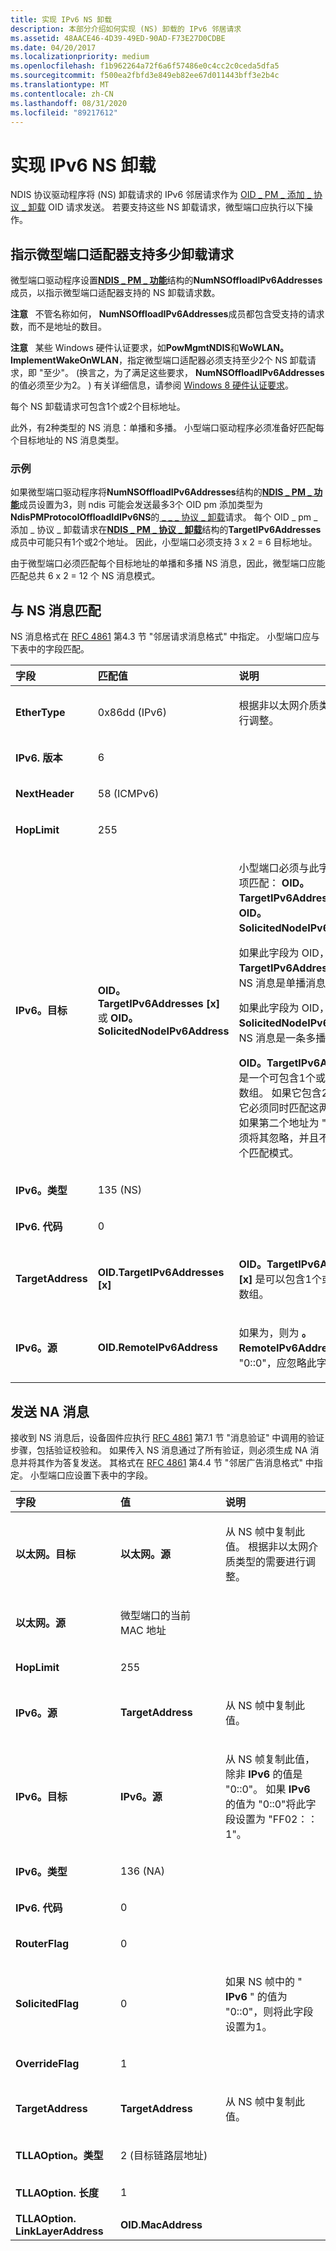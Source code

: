```yaml
---
title: 实现 IPv6 NS 卸载
description: 本部分介绍如何实现 (NS) 卸载的 IPv6 邻居请求
ms.assetid: 48AACE46-4D39-49ED-90AD-F73E27D0CDBE
ms.date: 04/20/2017
ms.localizationpriority: medium
ms.openlocfilehash: f1b962264a72f6a6f57486e0c4cc2c0ceda5dfa5
ms.sourcegitcommit: f500ea2fbfd3e849eb82ee67d011443bff3e2b4c
ms.translationtype: MT
ms.contentlocale: zh-CN
ms.lasthandoff: 08/31/2020
ms.locfileid: "89217612"
---
```

# <a name="implementing-ipv6-ns-offload"></a>实现 IPv6 NS 卸载


NDIS 协议驱动程序将 (NS) 卸载请求的 IPv6 邻居请求作为 [OID \_ PM \_ 添加 \_ 协议 \_ 卸载](./oid-pm-add-protocol-offload.md) OID 请求发送。 若要支持这些 NS 卸载请求，微型端口应执行以下操作。

## <a name="indicating-how-many-offload-requests-the-miniport-adapter-supports"></a>指示微型端口适配器支持多少卸载请求


微型端口驱动程序设置[**NDIS \_ PM \_ 功能**](/windows-hardware/drivers/ddi/ntddndis/ns-ntddndis-_ndis_pm_capabilities)结构的**NumNSOffloadIPv6Addresses**成员，以指示微型端口适配器支持的 NS 卸载请求数。

**注意**   不管名称如何， **NumNSOffloadIPv6Addresses**成员都包含受支持的请求数，而不是地址的数目。

 

**注意**   某些 Windows 硬件认证要求，如**PowMgmtNDIS**和**WoWLAN。 ImplementWakeOnWLAN**，指定微型端口适配器必须支持至少2个 NS 卸载请求，即 "至少"。  (换言之，为了满足这些要求， **NumNSOffloadIPv6Addresses** 的值必须至少为2。 ) 有关详细信息，请参阅 [Windows 8 硬件认证要求](https://go.microsoft.com/fwlink/p/?linkid=268621)。

 

每个 NS 卸载请求可包含1个或2个目标地址。

此外，有2种类型的 NS 消息：单播和多播。 小型端口驱动程序必须准备好匹配每个目标地址的 NS 消息类型。

### <a name="example"></a>示例

如果微型端口驱动程序将**NumNSOffloadIPv6Addresses**结构的[**NDIS \_ PM \_ 功能**](/windows-hardware/drivers/ddi/ntddndis/ns-ntddndis-_ndis_pm_capabilities)成员设置为3，则 ndis 可能会发送最多3个 OID pm 添加类型为**NdisPMProtocolOffloadIdIPv6NS**的[ \_ \_ \_ 协议 \_ 卸载](./oid-pm-add-protocol-offload.md)请求。 每个 OID \_ pm \_ 添加 \_ 协议 \_ 卸载请求在[**NDIS \_ PM \_ 协议 \_ 卸载**](/windows-hardware/drivers/ddi/ntddndis/ns-ntddndis-_ndis_pm_protocol_offload)结构的**TargetIPv6Addresses**成员中可能只有1个或2个地址。 因此，小型端口必须支持 3 x 2 = 6 目标地址。

由于微型端口必须匹配每个目标地址的单播和多播 NS 消息，因此，微型端口应能匹配总共 6 x 2 = 12 个 NS 消息模式。

## <a name="matching-the-ns-message"></a>与 NS 消息匹配


NS 消息格式在 [RFC 4861](https://go.microsoft.com/fwlink/p/?linkid=268370) 第4.3 节 "邻居请求消息格式" 中指定。 小型端口应与下表中的字段匹配。

<table>
<colgroup>
<col width="33%" />
<col width="33%" />
<col width="33%" />
</colgroup>
<thead>
<tr class="header">
<th align="left">字段</th>
<th align="left">匹配值</th>
<th align="left">说明</th>
</tr>
</thead>
<tbody>
<tr class="odd">
<td align="left"><strong>EtherType</strong></td>
<td align="left"><p>0x86dd (IPv6) </p></td>
<td align="left"><p>根据非以太网介质类型的需要进行调整。</p></td>
</tr>
<tr class="even">
<td align="left"><strong>IPv6. 版本</strong></td>
<td align="left"><p>6</p></td>
<td align="left"></td>
</tr>
<tr class="odd">
<td align="left"><strong>NextHeader</strong></td>
<td align="left"><p>58 (ICMPv6) </p></td>
<td align="left"></td>
</tr>
<tr class="even">
<td align="left"><strong>HopLimit</strong></td>
<td align="left"><p>255</p></td>
<td align="left"></td>
</tr>
<tr class="odd">
<td align="left"><strong>IPv6。目标</strong></td>
<td align="left"><p><strong>OID。TargetIPv6Addresses [x]</strong> 或 <strong>OID。SolicitedNodeIPv6Address</strong></p></td>
<td align="left"><p>小型端口必须与此字段的两个选项匹配： <strong>OID。TargetIPv6Addresses [x]</strong> 和 <strong>OID。SolicitedNodeIPv6Address</strong>。</p>
<p>如果此字段为 OID，则为 <strong>。TargetIPv6Addresses [x]</strong>，NS 消息是单播消息。</p>
<p>如果此字段为 OID，则为 <strong>。SolicitedNodeIPv6Address</strong>，NS 消息是一条多播消息。</p>
<p><strong>OID。TargetIPv6Addresses</strong> 是一个可包含1个或2个地址的数组。 如果它包含2个地址，则它必须同时匹配这两个地址。 如果第二个地址为 "0::0"，则必须将其忽略，并且不能创建另一个匹配模式。</p></td>
</tr>
<tr class="even">
<td align="left"><strong>IPv6。类型</strong></td>
<td align="left"><p>135 (NS) </p></td>
<td align="left"></td>
</tr>
<tr class="odd">
<td align="left"><strong>IPv6. 代码</strong></td>
<td align="left"><p>0</p></td>
<td align="left"></td>
</tr>
<tr class="even">
<td align="left"><strong>TargetAddress</strong></td>
<td align="left"><p><strong>OID.TargetIPv6Addresses [x]</strong></p></td>
<td align="left"><p><strong>OID。TargetIPv6Addresses [x]</strong> 是可以包含1个或2个地址的数组。</p></td>
</tr>
<tr class="odd">
<td align="left"><strong>IPv6。源</strong></td>
<td align="left"><p><strong>OID.RemoteIPv6Address</strong></p></td>
<td align="left"><p>如果为，则为 <strong>。RemoteIPv6Address</strong> 是 "0::0"，应忽略此字段。</p></td>
</tr>
</tbody>
</table>

 

## <a name="sending-the-na-message"></a>发送 NA 消息


接收到 NS 消息后，设备固件应执行 [RFC 4861](https://go.microsoft.com/fwlink/p/?linkid=268370) 第7.1 节 "消息验证" 中调用的验证步骤，包括验证校验和。 如果传入 NS 消息通过了所有验证，则必须生成 NA 消息并将其作为答复发送。 其格式在 [RFC 4861](https://go.microsoft.com/fwlink/p/?linkid=268370) 第4.4 节 "邻居广告消息格式" 中指定。 小型端口应设置下表中的字段。

<table>
<colgroup>
<col width="33%" />
<col width="33%" />
<col width="33%" />
</colgroup>
<thead>
<tr class="header">
<th align="left">字段</th>
<th align="left">值</th>
<th align="left">说明</th>
</tr>
</thead>
<tbody>
<tr class="odd">
<td align="left"><strong>以太网。目标</strong></td>
<td align="left"><strong>以太网。源</strong></td>
<td align="left"><p>从 NS 帧中复制此值。 根据非以太网介质类型的需要进行调整。</p></td>
</tr>
<tr class="even">
<td align="left"><strong>以太网。源</strong></td>
<td align="left"><p>微型端口的当前 MAC 地址</p></td>
<td align="left"></td>
</tr>
<tr class="odd">
<td align="left"><strong>HopLimit</strong></td>
<td align="left"><p>255</p></td>
<td align="left"></td>
</tr>
<tr class="even">
<td align="left"><strong>IPv6。源</strong></td>
<td align="left"><strong>TargetAddress</strong></td>
<td align="left"><p>从 NS 帧中复制此值。</p></td>
</tr>
<tr class="odd">
<td align="left"><strong>IPv6。目标</strong></td>
<td align="left"><strong>IPv6。源</strong></td>
<td align="left"><p>从 NS 帧复制此值，除非 <strong>IPv6</strong> 的值是 "0::0"。 如果 <strong>IPv6</strong> 的值为 "0::0"将此字段设置为 "FF02：： 1"。</p></td>
</tr>
<tr class="even">
<td align="left"><strong>IPv6。类型</strong></td>
<td align="left"><p>136 (NA) </p></td>
<td align="left"></td>
</tr>
<tr class="odd">
<td align="left"><strong>IPv6. 代码</strong></td>
<td align="left"><p>0</p></td>
<td align="left"></td>
</tr>
<tr class="even">
<td align="left"><strong>RouterFlag</strong></td>
<td align="left"><p>0</p></td>
<td align="left"></td>
</tr>
<tr class="odd">
<td align="left"><strong>SolicitedFlag</strong></td>
<td align="left"><p>0</p></td>
<td align="left"><p>如果 NS 帧中的 " <strong>IPv6</strong> " 的值为 "0::0"，则将此字段设置为1。</p></td>
</tr>
<tr class="even">
<td align="left"><strong>OverrideFlag</strong></td>
<td align="left"><p>1</p></td>
<td align="left"></td>
</tr>
<tr class="odd">
<td align="left"><strong>TargetAddress</strong></td>
<td align="left"><strong>TargetAddress</strong></td>
<td align="left"><p>从 NS 帧中复制此值。</p></td>
</tr>
<tr class="even">
<td align="left"><strong>TLLAOption。类型</strong></td>
<td align="left"><p>2 (目标链路层地址) </p></td>
<td align="left"></td>
</tr>
<tr class="odd">
<td align="left"><strong>TLLAOption. 长度</strong></td>
<td align="left"><p>1</p></td>
<td align="left"></td>
</tr>
<tr class="even">
<td align="left"><strong>TLLAOption. LinkLayerAddress</strong></td>
<td align="left"><strong>OID.MacAddress</strong></td>
<td align="left"></td>
</tr>
</tbody>
</table>

 

 

